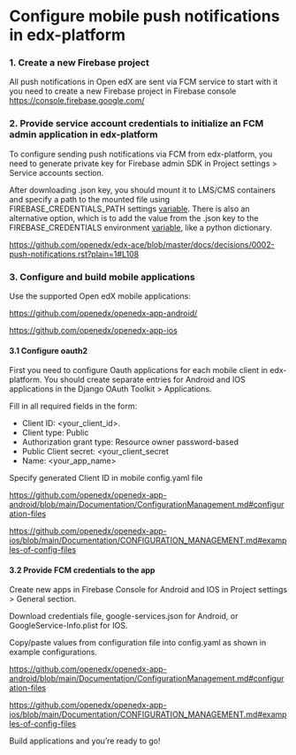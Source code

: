 # Configure mobile push notifications in edx-platform


### 1. Create a new Firebase project

All push notifications in Open edX are sent via FCM service to start with it you need to create
a new Firebase project in Firebase console https://console.firebase.google.com/

### 2. Provide service account credentials to initialize an FCM admin application in edx-platform

To configure sending push notifications via FCM from edx-platform, you need to generate private
key for Firebase admin SDK in Project settings > Service accounts section.

After downloading .json key, you should mount it to LMS/CMS containers and specify a path to
the mounted file using FIREBASE_CREDENTIALS_PATH settings
[variable](https://github.com/openedx/edx-platform/pull/34971/files#diff-f694c479e5c9b133241a799e1ddf33d5d5133bfdec91e3f7d371e094c9999e74R31). There is also an alternative option,
which is to add the value from the .json key to the FIREBASE_CREDENTIALS environment
[variable](https://github.com/openedx/edx-platform/pull/34971/files#diff-f694c479e5c9b133241a799e1ddf33d5d5133bfdec91e3f7d371e094c9999e74R34),
like a python dictionary.

https://github.com/openedx/edx-ace/blob/master/docs/decisions/0002-push-notifications.rst?plain=1#L108


### 3. Configure and build mobile applications

Use the supported Open edX  mobile applications:

https://github.com/openedx/openedx-app-android/

https://github.com/openedx/openedx-app-ios

#### 3.1 Configure oauth2

First you need to configure Oauth applications for each mobile client in edx-platform. You should create separate
entries for Android and IOS applications in the Django OAuth Toolkit > Applications.

Fill in all required fields in the form:
  - Client ID: <your_client_id>.
  - Client type: Public
  - Authorization grant type: Resource owner password-based
  - Public Client secret: <your_client_secret
  - Name: <your_app_name>

Specify generated Client ID in mobile config.yaml file

https://github.com/openedx/openedx-app-android/blob/main/Documentation/ConfigurationManagement.md#configuration-files

https://github.com/openedx/openedx-app-ios/blob/main/Documentation/CONFIGURATION_MANAGEMENT.md#examples-of-config-files

#### 3.2 Provide FCM credentials to the app

Create new apps in Firebase Console for Android and IOS in Project settings > General section.

Download credentials file, google-services.json for Android, or GoogleService-Info.plist for IOS.

Copy/paste values from configuration file into config.yaml as shown in example configurations.

https://github.com/openedx/openedx-app-android/blob/main/Documentation/ConfigurationManagement.md#configuration-files

https://github.com/openedx/openedx-app-ios/blob/main/Documentation/CONFIGURATION_MANAGEMENT.md#examples-of-config-files

Build applications and you’re ready to go!

